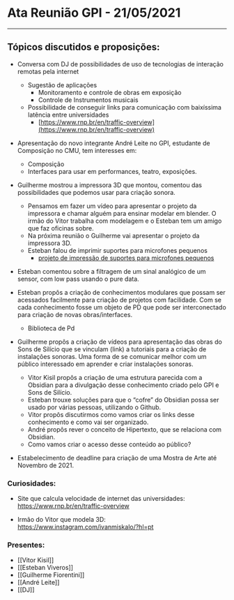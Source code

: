 # Ata Reunião GPI - 21/05/2021 
---

## Tópicos discutidos e proposições:
-   Conversa com DJ de possibilidades de uso de tecnologias de interação remotas pela internet
	-   Sugestão de aplicações
		-   Monitoramento e controle de obras em exposição
		-   Controle de Instrumentos musicais
	-   Possibilidade de conseguir links para comunicação com baixíssima latência entre universidades
		-   [https://www.rnp.br/en/traffic-overview](https://www.rnp.br/en/traffic-overview) 

-   Apresentação do novo integrante André Leite no GPI, estudante de Composição no CMU, tem interesses em:
	-   Composição 
	-   Interfaces para usar em performances, teatro, exposições. 

-   Guilherme mostrou a impressora 3D que montou, comentou das possibilidades que podemos usar para criação sonora.
	-   Pensamos em fazer um vídeo para apresentar o projeto da impressora e chamar alguém para ensinar modelar em blender. O irmão do Vitor trabalha com modelagem e o Esteban tem um amigo que faz oficinas sobre. 
	-   Na próxima reunião o Guilherme vai apresentar o projeto da impressora 3D.
	-   Esteban falou de imprimir suportes para microfones pequenos
		-   [projeto de impressão de suportes para microfones pequenos](https://docs.google.com/document/d/12J5H5J02He9bAywaI9Un0hDK_P74Y8RD1-tBGjG2XMk/edit#) 

-   Esteban comentou sobre a filtragem de um sinal analógico de um sensor, com low pass usando o pure data. 

-   Esteban propôs a criação de conhecimentos modulares que possam ser acessados facilmente para criação de projetos com facilidade. Com se cada conhecimento fosse um objeto de PD que pode ser interconectado para criação de novas obras/interfaces.
	-   Biblioteca de Pd

-   Guilherme propôs a criação de vídeos para apresentação das obras do Sons de Silício que se vinculam (link) a tutoriais para a criação de instalações sonoras. Uma forma de se comunicar melhor com um público interessado em aprender e criar instalações sonoras.
	-   Vitor Kisil propôs a criação de uma estrutura parecida com a Obsidian para a divulgação desse conhecimento criado pelo GPI e Sons de Silício. 
	-   Esteban trouxe soluções para que o “cofre” do Obsidian possa ser usado por várias pessoas, utilizando o Github. 
	-   Vitor propôs discutirmos como vamos criar os links desse conhecimento e como vai ser organizado. 
	-   André propôs rever o conceito de Hipertexto, que se relaciona com Obsidian. 
	-   Como vamos criar o acesso desse conteúdo ao público?

-   Estabelecimento de deadline para criação de uma Mostra de Arte até Novembro de 2021.

### Curiosidades: 
-   Site que calcula velocidade de internet das universidades: https://www.rnp.br/en/traffic-overview

-   Irmão do Vitor que modela 3D: https://www.instagram.com/ivanmiskalo/?hl=pt

### Presentes:

- [[Vitor Kisil]]
- [[Esteban Viveros]]
- [[Guilherme Fiorentini]]
- [[André Leite]]
- [[DJ]]